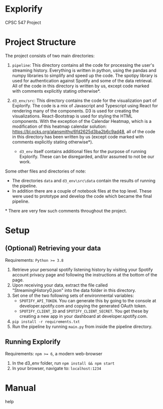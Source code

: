# Explorify
CPSC 547 Project

# Project Structure
The project consists of two main directories:
1. `pipeline`: This directory contains all the code for processing the user's streaming history. Everything is written in python, using the pandas and numpy libraries to simplify and speed up the code. The spotipy library is used for authentication against Spotify and some of the data retrieval. All of the code in this directory is written by us, except code marked with comments explicitly stating otherwise*.

2. `d3_env/src`: This directory contains the code for the visualization part of Explorify. The code is a mix of Javascript and Typescript using React for rendering many of the components. D3 is used for creating the visualizations. React-Bootstrap is used for styling the HTML components. With the exception of the Calendar Heatmap, which is a modification of this heatmap calendar solution: https://bl.ocks.org/alansmithy/6fd2625d3ba2b6c9ad48, all of the code in this directory has been written by us (except code marked with comments explicitly stating otherwise*). 
    - `d3_env` itself contains additional files for the purpose of running Explorify. These can be disregarded, and/or assumed to not be our work. 

Some other files and directories of note:
* The directories `data` and `d3_env\src\data` contain the results of running the pipeline.  
* In addition there are a couple of notebook files at the top level. These were used to prototype and develop the code which became the final pipeline. 

\* There are very few such comments throughout the project.
# Setup
## (Optional) Retrieving your data
Requirements:  `Python >= 3.8`
1. Retrieve your personal spotify listening history by visiting your Spotify account privacy page and following the instructions at the bottom of the page. 
2. Upon receiving your data, extract the file called "StreamingHistory0.json" into the data folder in this directory.
3. Set one of the two following sets of environmental variables:
    * `SPOTIFY_API_TOKEN`. You can generate this by going to the console at developer.spotify.com and copying the generated OAuth token.
    * `SPOTIFY_CLIENT_ID` and `SPOTIFY_CLIENT_SECRET`. You get these by creating a new app in your dashboard at developer.spotify.com.
4. `pip install -r requirements.txt`
5. Run the pipeline by running `main.py` from inside the pipeline directory.

## Running Explorify
Requirements: `npm >= 6`, a modern web-browser
1. In the d3_env folder, run `npm install && npm start` 
2. In your browser, navigate to: `localhost:1234`

# Manual
help